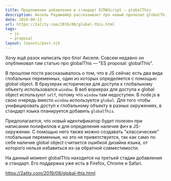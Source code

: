 ```yaml
---
title: Предложение добавления в стандарт ECMAScript — globalThis
description: Аксель Раушмайер рассказывает про новый пропозал globalThis
date: 2019-08-11
url: https://2ality.com/2019/08/global-this.html
tags:
  - js
  - proposal
layout: layouts/post.njk
---
```

Хочу ещё разок написать про блог Акселя. Совсем недавно он опубликовал там статью про globalThis — "ES proposal: globalThis".

В прошлом посте рассказывалось о том, что в JS сейчас есть два вида глобальных переменных, один из которых определяется с помощью global object. В браузерах исторически для доступа к глобальному объекту использовался `window`. В веб воркерах для доступа к global object используют `self`, потому что `window` там недоступен. В node.js в свою очередь вместо `window` используется `global`. Для того чтобы унифицировать доступ к глобальному объекту в разных окружениях, в стандарт языка планируется добавить `globalThis`.

Предполагается, что новый идентификатор будет полезен при написании полифиллов и для определения наличия фич в JS-окружении. С помощью него также можно создавать "классические" глобальные переменные, но это не приветствуется, так как само по себе наличие global object считается ошибкой дизайна языка, от которого нельзя избавиться из-за обратной совместимости.

На данный момент globalThis находится на третьей стадии добавления в стандарт. Его поддержка уже есть в Firefox, Chrome и Safari.

https://2ality.com/2019/08/global-this.html
